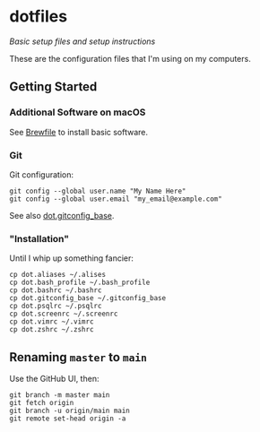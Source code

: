 # dotfiles

_Basic setup files and setup instructions_

These are the configuration files that I'm using on my computers.

## Getting Started

### Additional Software on macOS

See [Brewfile](./Brewfile) to install basic software.

### Git

Git configuration:
```shell
git config --global user.name "My Name Here"
git config --global user.email "my_email@example.com"
```

See also [dot.gitconfig\_base](./dot.gitconfig_base).

### "Installation"

Until I whip up something fancier:
```shell
cp dot.aliases ~/.alises
cp dot.bash_profile ~/.bash_profile
cp dot.bashrc ~/.bashrc
cp dot.gitconfig_base ~/.gitconfig_base
cp dot.psqlrc ~/.psqlrc
cp dot.screenrc ~/.screenrc
cp dot.vimrc ~/.vimrc
cp dot.zshrc ~/.zshrc
```

## Renaming `master` to `main`

Use the GitHub UI, then:
```shell
git branch -m master main
git fetch origin
git branch -u origin/main main
git remote set-head origin -a
```
